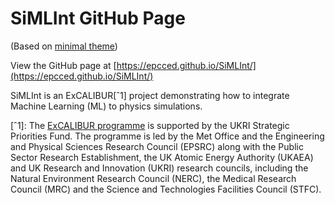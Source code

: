 # SiMLInt GitHub Page

(Based on [minimal theme](https://github.com/pages-themes/minimal/blob/master/index.md))

View the GitHub page at [https://epcced.github.io/SiMLInt/](https://epcced.github.io/SiMLInt/)

SiMLInt is an ExCALIBUR[ˆ1] project demonstrating how to integrate Machine Learning (ML) to physics simulations. 



[ˆ1]: The [ExCALIBUR programme](https://excalibur.ac.uk/) is supported by the UKRI Strategic Priorities Fund. 
The programme is led by the Met Office and the Engineering and Physical Sciences Research Council (EPSRC) along with the Public Sector Research Establishment, the UK Atomic Energy Authority (UKAEA) and UK Research and Innovation (UKRI) research councils, including the Natural Environment Research Council (NERC), the Medical Research Council (MRC) and the Science and Technologies Facilities Council (STFC).
